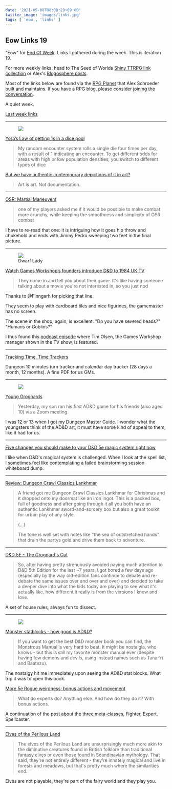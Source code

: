 ```yaml
---
date: '2021-05-08T08:08:29+09:00'
twitter_image: 'images/links.jpg'
tags: [ 'eow', 'links' ]
---
```


## Eow Links 19

"Eow" for [End Of Week](/#eow). Links I gathered during the week. This is iteration 19.

For more weekly links, head to The Seed of Worlds [Shiny TTRPG link collection](https://seedofworlds.blogspot.com/search/label/weekly%20links) or Alex's [Blogosphere posts](https://alexschroeder.ch/wiki/Blogosphere).

Most of the links below are found via the [RPG Planet](https://campaignwiki.org/rpg/) that Alex Schroeder built and maintains. If you have a RPG blog, please consider [joining the conversation](https://campaignwiki.org/wiki/Planet/Please_join!).

A quiet week.

[Last week links](20210502.html?t=Eow_Links_18&f=eow19)

<hr/>

<figure class="right smallest">
<a href="https://github.com/jmettraux/rpg.scad/blob/2bb4003de0b1feee70836f5e1b206b72ba636e41/_stl/dicetower.stl"><img src="images/20210508_double1.jpg" loading="lazy" /></a>
<figcaption>
</figcaption>
</figure>

[Yora’s Law of getting 1s in a dice pool](http://spriggans-den.com/2021/05/07/yoras-law-of-getting-1s-in-a-dice-pool/)

> My random encounter system rolls a single die four times per day, with a result of 1 indicating an encounter. To get different odds for areas with high or low population densities, you switch to different types of dice

[But we have authentic contemporary depictions of it in art?](http://spriggans-den.com/2021/05/02/but-we-have-authentic-contemporary-depictions-of-it-in-art/)

> Art is art. Not documentation.

<hr/>

[OSR: Martial Maneuvers](https://www.remixesandrevelations.com/2021/05/osr-martial-maneuvers.html)

> one of my players asked me if it would be possible to make combat more crunchy, while keeping the smoothness and simplicity of OSR combat

I have to re-read that one: it is intriguing how it goes hip throw and chokehold and ends with Jimmy Pedro sweeping two feet in the final picture.

<hr/>

<figure class="right smallest">
<a href="https://www.youtube.com/watch?v=PKZuafM-bwg"><img src="images/20210508_dwarflady.jpg" loading="lazy" /></a>
<figcaption>
Dwarf Lady
</figcaption>
</figure>

[Watch Games Workshop’s founders introduce D&D to 1984 UK TV](https://www.geeknative.com/131160/watch-games-workshops-founders-introduce-dd-to-1984-uk-tv/)

> They come in and tell you about their game. It's like having someone talking about a movie you're not interested in, so you just nod

Thanks to @Finngarh for picking that line.

They seem to play with cardboard tiles and nice figurines, the gamemaster has no screen.

The scene in the shop, again, is excellent. "Do you have severed heads?" "Humans or Goblins?"

I thus found this [podcast episode](https://thegrognardfiles.com/2017/04/18/episode-12-part-1-games-workshop-citadel-with-tim-olsen/) where Tim Olsen, the Games Workshop manager shown in the TV show, is featured.

<hr/>

[Tracking Time, Time Trackers](https://therecouldhavebeensnakes.wordpress.com/2021/05/04/tracking-time-time-trackers/)

Dungeon 10 minutes turn tracker and calendar day tracker (28 days a month, 12 months). A fine PDF for us GMs.

<hr/>

<figure class="right smallest">
<a href="https://bxblackrazor.blogspot.com/2021/05/young-grognards.html"><img src="images/20210508_dmg.jpg" loading="lazy" /></a>
<figcaption>
</figcaption>
</figure>

[Young Grognards](https://bxblackrazor.blogspot.com/2021/05/young-grognards.html)

> Yesterday, my son ran his first AD&D game for his friends (also aged 10) via a Zoom meeting.

I was 12 or 13 when I got my Dungeon Master Guide. I wonder what the youngsters think of the AD&D art, it must have some kind of appeal to them, like it had for us.

<hr/>

[Five changes you should make to your D&D 5e magic system right now](https://gnomestew.com/five-changes-you-should-make-to-your-dd-5e-magic-system-right-now/)

I like when D&D's magical system is challenged. When I look at the spell list, I sometimes feel like contemplating a failed brainstorming session whiteboard dump.

<hr/>

[Review: Dungeon Crawl Classics Lankhmar](http://seedofworlds.blogspot.com/2021/05/review-dungeon-crawl-classics-lankhmar.html)

> A friend got me Dungeon Crawl Classics Lankhmar for Christmas and it dropped onto my doormat like an iron ingot. This is a packed box, full of goodness and after going through it all you both have an authentic Lankhmar sword-and-sorcery box but also a great toolkit for urban play of any style.
>
> (...)
>
> The tone is well set with notes like "the sea of outstretched hands" that drain the partys gold and drive them back to adventure.

<hr/>

[D&D 5E - The Grognard's Cut](https://mystical-trash-heap.blogspot.com/2021/05/d-5e-grognards-cut.html)

> So, after having pretty strenuously avoided paying much attention to D&D 5th Edition for the last ~7 years, I got bored a few days ago (especially by the way old-edition fans continue to debate and re-debate the same issues over and over and over) and decided to take a deeper dive into what the kids today are playing to see what it's actually like, how different it really is from the versions I know and love.

A set of house rules, always fun to dissect.

<hr/>

<figure class="right">
<a href="https://methodsetmadness.blogspot.com/2021/05/monster-statblocks-how-good-is-ad.html"><img src="images/20210508_griffon.png" loading="lazy" /></a>
<figcaption>
</figcaption>
</figure>

[Monster statblocks - how good is AD&D?](https://methodsetmadness.blogspot.com/2021/05/monster-statblocks-how-good-is-ad.html)

> If you want to get the best D&D monster book you can find, the Monstrous Manual is very hard to beat. It might be nostalgia, who knows - but this is still my favorite monster manual ever (despite having few demons and devils, using instead names such as Tanar’ri and Baatezu).

The nostalgy hit me immediately upon seeing the AD&D stat blocks. What trip it was to open this book.

[More 5e Rogue weirdness: bonus actions and movement](https://methodsetmadness.blogspot.com/2021/05/more-5e-rogue-weirdness-bonus-actions.html)

> What do experts do? Anything else. And how do they do it? With bonus actions.

A continuation of the post about the [three meta-classes](http://methodsetmadness.blogspot.com/2021/01/the-curious-case-of-5e-rogue.html), Fighter, Expert, Spellcaster.

<hr/>

[Elves of the Perilous Land](http://www.trollishdelver.com/2021/05/elves-of-perilous-land.html)

> The elves of the Perilous Land are unsurprisingly much more akin to the diminutive creatures found in British folklore than traditional fantasy elves or even those found in Scandinavian mythology. That said, they're not entirely different - they're innately magical and live in forests and meadows, but that's pretty much where the similarities end.

Elves are not playable, they're part of the fairy world and they play you.

